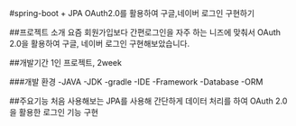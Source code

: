 #spring-boot + JPA
OAuth2.0를 활용하여 구글,네이버 로그인 구현하기

##프로젝트 소개
요즘 회원가입보다 간편로그인을 자주 하는 니즈에 맞춰서
OAuth 2.0을 활용하여 구글, 네이버 로그인 구현해보았습니다.
<br>

##개발기간
1인 프로젝트, 2week

###개발 환경
-JAVA
-JDK
-gradle
-IDE
-Framework
-Database
-ORM

##주요기능
처음 사용해보는 JPA를 사용해 간단하게 데이터 처리를 하여 OAuth 2.0을 활용한 로그인 기능 구현
